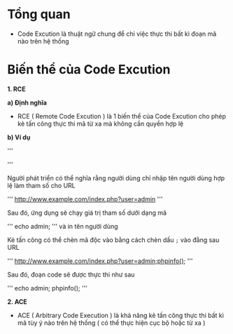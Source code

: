 
# Tổng quan
- Code Excution là thuật ngữ chung để chi việc thực thi bất kì đoạn mã nào trên hệ thống

# Biến thể của Code Excution 

**1. RCE**

**a) Định nghĩa**

- RCE ( Remote Code Excution ) là 1 biến thể của Code Excution cho phép kẻ tấn công thực thi mã từ xa mà không cần quyền hợp lệ

**b) Ví dụ**

'''
<?php eval("echo ".$_GET["user"].";"); ?>
'''

Người phát triển có thể nghĩa rằng người dùng chỉ nhập tên người dùng hợp lệ làm tham số cho URL

'''
http://www.example.com/index.php?user=admin
'''

Sau đó, ứng dụng sẽ chạy giá trị tham số dưới dạng mã

'''
echo admin;
'''
và in tên người dùng

Kẻ tấn công có thể chèn mã độc vào bằng cách chèn dấu `;` vào đằng sau URL

'''
http://www.example.com/index.php?user=admin;phpinfo();
'''

Sau đó, đoạn code sẽ được thực thi như sau

'''
echo admin;
phpinfo();
'''

**2. ACE**

- ACE ( Arbitrary Code Execution ) là khả năng kẻ tấn công thực thi bất kì mã tùy ý nào trên hệ thống ( có thể thực hiện cục bộ hoặc từ xa )
